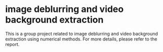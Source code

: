 # image deblurring and video background extraction
This is a group project related to image deblurring and video background extraction using numerical methods. 
For more details, please refer to the report.
